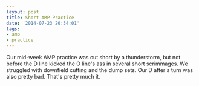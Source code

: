```yaml
---
layout: post
title: Short AMP Practice
date: '2014-07-23 20:34:01'
tags:
- amp
- practice
---
```


Our mid-week AMP practice was cut short by a thunderstorm, but not before the D line kicked the O line's ass in several short scrimmages. We struggled with downfield cutting and the dump sets. Our D after a turn was also pretty bad. That's pretty much it.
